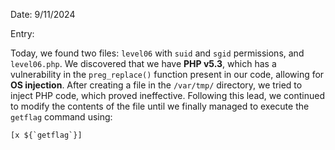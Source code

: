 Date: 9/11/2024

Entry:

Today, we found two files: `level06` with `suid` and `sgid` permissions, and `level06.php`.
We discovered that we have **PHP v5.3**, which has a vulnerability in the `preg_replace()`
function present in our code, allowing for **OS injection**. After creating a file in the
`/var/tmp/` directory, we tried to inject PHP code, which proved ineffective. Following this lead,
we continued to modify the contents of the file until we finally managed to execute the `getflag` command using:
```txt
[x ${`getflag`}]
```
